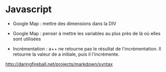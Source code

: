 # Javascript

* Google Map : mettre des dimensions dans la DIV
* Google Map : penser à mettre les variables au plus près de là où elles sont utilisées

* Incrémentation : a++ ne retourne pas le résultat de l'incrémentation. Il retourne la valeur de a initiale, puis il l'incrémente.


http://daringfireball.net/projects/markdown/syntax